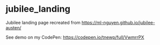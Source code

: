 # jubilee_landing
Jubilee landing page recreated from https://ml-nguyen.github.io/jubilee-austen/

See demo on my CodePen: https://codepen.io/tnewp/full/VwmrrPX
